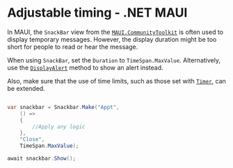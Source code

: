 # Adjustable timing - .NET MAUI

In MAUI, the `SnackBar` view from the [`MAUI.CommunityToolkit`](https://learn.microsoft.com/en-us/dotnet/communitytoolkit/maui/) is often used to display temporary messages. However, the display duration might be too short for people to read or hear the message.

When using `SnackBar`, set the `Duration` to `TimeSpan.MaxValue`. Alternatively, use the [`DisplayAlert`](https://learn.microsoft.com/en-us/dotnet/maui/user-interface/pop-ups#display-an-alert) method to show an alert instead.

Also, make sure that the use of time limits, such as those set with [`Timer`](https://learn.microsoft.com/en-us/dotnet/api/System.Threading.Timer), can be extended.

```csharp

var snackbar = Snackbar.Make("Appt",
    () =>
    {
        //Apply any logic
    },
    "Close",
    TimeSpan.MaxValue);

await snackbar.Show();

```
